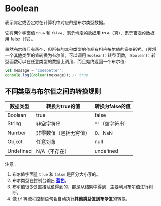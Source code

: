 # Boolean

表示肯定或否定时在计算机中对应的是布尔类型数据。

它有两个字面值 `true` 和 `false`，表示肯定的数据用 true（真），表示否定的数据用 false（假）。

虽然布尔值只有两个，但所有的其他类型的值都有相应布尔值的等价形式。（要将一个其他类型的值转换为布尔值，可以调用 `Boolean()` 转型函数， `Boolean()` 转型函数可以在任意类型的数据上调用，而且始终返回一个布尔值）

```js
let message = "codebetter";
console.log(Boolean(message)); // true
```



## 不同类型与布尔值之间的转换规则

| 数据类型  | 转换为true的值         | 转换为false的值  |
| --------- | ---------------------- | ---------------- |
| Boolean   | true                   | false            |
| String    | 非空字符串             | `""`（空字符串） |
| Number    | 非零数值（包括无穷值） | 0、NaN           |
| Object    | 任意对象               | null             |
| Undefined | N/A（不存在）          | undefined        |



注意：

1. 布尔值字面量 `true` 和 `false` 是区分大小写的。
2. 布尔类型在控制台输出 **<font color="blue">蓝色</font>**。
3. 布尔值很少是直接赋值得到的，都是从结果中得到，主要利用布尔值进行判断。
4. 像 `if` 等流程控制语句会自动执行**其他类型值到布尔值**的转换。











